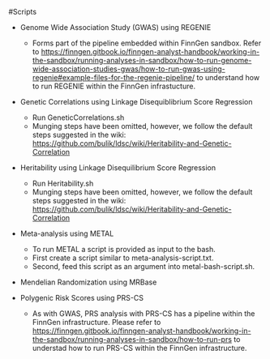 #Scripts

* Genome Wide Association Study (GWAS) using REGENIE 
  * Forms part of the pipeline embedded within FinnGen sandbox. Refer to https://finngen.gitbook.io/finngen-analyst-handbook/working-in-the-sandbox/running-analyses-in-sandbox/how-to-run-genome-wide-association-studies-gwas/how-to-run-gwas-using-regenie#example-files-for-the-regenie-pipeline/ to understand how to run REGENIE within the FinnGen infrastucture. 
  
* Genetic Correlations using Linkage Disequiblibrium Score Regression 
  * Run GeneticCorrelations.sh 
  * Munging steps have been omitted, however, we follow the default steps suggested in the wiki: https://github.com/bulik/ldsc/wiki/Heritability-and-Genetic-Correlation
  
* Heritability using Linkage Disequilibrium Score Regression
  * Run Heritability.sh
  * Munging steps have been omitted, however, we follow the default steps suggested in the wiki: https://github.com/bulik/ldsc/wiki/Heritability-and-Genetic-Correlation
  
* Meta-analysis using METAL
  * To run METAL a script is provided as input to the bash. 
  * First create a script similar to meta-analysis-script.txt. 
  * Second, feed this script as an argument into metal-bash-script.sh. 

* Mendelian Randomization using MRBase

* Polygenic Risk Scores using PRS-CS 
  * As with GWAS, PRS analysis with PRS-CS has a pipeline within the FinnGen infrastructure. Please refer to https://finngen.gitbook.io/finngen-analyst-handbook/working-in-the-sandbox/running-analyses-in-sandbox/how-to-run-prs to understad how to run PRS-CS within the FinnGen infrastructure.
